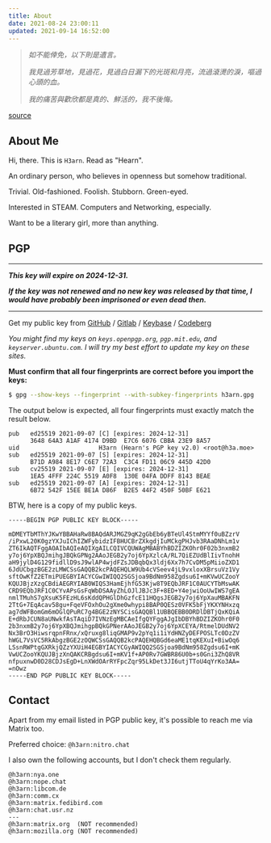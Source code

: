 ```yaml
---
title: About
date: 2021-08-24 23:00:11
updated: 2021-09-14 16:52:00
---
```




> *如不能倖免，以下則是遺言。*
>
> *我見過芳草地，見過花，見過白日漏下的光斑和月亮，流過滾燙的淚，嘔過心頭的血。*
>
> *我的痛苦與歡欣都是真的、鮮活的，我不後悔。*

[source](https://web.archive.org/web/20200202071147/https://twitter.com/Midorrriii/status/1223598045528383488)



## About Me

<!--div style='white-space: pre-wrap; font-variant-ligatures: none; font-family: JetBrains Mono, monospace; font-size: 90%;'--> 

Hi, there. This is `H3arn`. Read as "Hearn".

An ordinary person, who believes in openness but somehow traditional. 

Trivial. Old-fashioned. Foolish. Stubborn. Green-eyed. 

Interested in STEAM. Computers and Networking, especially. 

Want to be a literary girl, more than anything. 



<!--/div-->
<!--A crossdressing beginner.--> 



## PGP

---

***This key will expire on 2024-12-31.***

***If the key was not renewed and no new key was released by that time, I would have probably been imprisoned or even dead then.***

---

Get my public key from [GitHub](https://github.com/H3arn.gpg) / [Gitlab](https://gitlab.com/H3arn.gpg) / [Keybase](https://keybase.io/h3arn/pgp_keys.asc) / [Codeberg](https://codeberg.org/H3arn.gpg) 

*You might find my keys on `keys.openpgp.org`, `pgp.mit.edu`, and `keyserver.ubuntu.com`. I will try my best effort to update my key on these sites<!--, but **NOT** responsible for any consequences caused by using public keys of `3648 64A3 A1AF 4174 D9BD  E7C6 6076 CBBA 23E9 8A57` from those sites-->.* 

<!--I once shared [an article](https://www.douban.com/note/763978955/) about PGP uid collision, which since then inspired a lot of people to exploit their computers for calculating a cool PGP uid. But this also brings a higher risk of MITM attack. I deeply apologize for that.--> 

<!--Considering the current capability of brute force attack, it's no longer a reliable method using 64-bit uid to verify the identity.--> 

<!--Thus, **the fingerprints of all the subkeys have to be verified**. For example:--> 

**Must confirm that all four fingerprints are correct before you import the keys:**

```bash
$ gpg --show-keys --fingerprint --with-subkey-fingerprints h3arn.gpg
```

The output below is expected, all four fingerprints must exactly match the result below. 

```text
pub   ed25519 2021-09-07 [C] [expires: 2024-12-31]
      3648 64A3 A1AF 4174 D9BD  E7C6 6076 CBBA 23E9 8A57
uid                      H3arn (Hearn's PGP key v2.0) <root@h3a.moe>
sub   ed25519 2021-09-07 [S] [expires: 2024-12-31]
      B71D A984 8E17 C6E7 72A3  C3C4 FD11 06C9 445D 42D0
sub   cv25519 2021-09-07 [E] [expires: 2024-12-31]
      1EA5 4FFF 224C 5519 A0F8  130E 04FA DDFF 8143 BEAE
sub   ed25519 2021-09-07 [A] [expires: 2024-12-31]
      6B72 542F 15EE BE1A D86F  B2E5 44F2 450F 50BF E621
```

BTW, here is a copy of my public keys. 

```PGP
-----BEGIN PGP PUBLIC KEY BLOCK-----

mDMEYTbMThYJKwYBBAHaRw8BAQdARJMGZ9qK2gGbEb6yBTeUl4StmMYYf0uBZzrV
/iPxwL20K0gzYXJuIChIZWFybidzIFBHUCBrZXkgdjIuMCkgPHJvb3RAaDNhLm1v
ZT6IkAQTFggAOAIbAQIeAQIXgAILCQIVCQUWAgMBABYhBDZIZKOhr0F02b3nxmB2
y7oj6YpXBQJmihgJBQkGPNg2AAoJEGB2y7oj6YpXzlcA/RL7QiEZUdBlIivTnohH
aH9jylD4G129fidllD9sJ9wlAP4wjdFZsJDBqbQx3ldj6Xx7h7CvDM5pMiioZXD1
6JdUCbgzBGE2zLMWCSsGAQQB2kcPAQEHQLW9Ub4cVSeev4jL9vxloxXBrsuVz1Vy
sftOwKfZ2ETmiPUEGBYIACYCGwIWIQQ2SGSjoa9BdNm958Zgdsu6I+mKVwUCZooY
KQUJBjzXzgCBdiAEGRYIAB0WIQS3HamEjhfG53Kjw8T9EQbJRF1C0AUCYTbMswAK
CRD9EQbJRF1C0CYvAPsGsFqWbDSAAyZhLOJlJBJc3F+8ED+Y4ejwiOoUwIWS7gEA
nmlTMuhS7gXsuK5FEzHL6sKddQPHGlDhGzfcE11HQgsJEGB2y7oj6YpXauMBAKFN
2TtG+7EqAcav58gu+FqeVFOxhOu2gXme0whypi8BAP0QESz0VFK5bFjYKXYNHxzq
ag7dWFBomGm6mOGlQPuRC7g4BGE2zNYSCisGAQQBl1UBBQEBB0DRDlDBTjQxKQiA
E+dRbJCUN8aUNwkfAsTAqiD7IVNzEgMBCAeIfgQYFggAJgIbDBYhBDZIZKOhr0F0
2b3nxmB2y7oj6YpXBQJmihgpBQkGPNerAAoJEGB2y7oj6YpXCEYA/RtmelDUdNV2
Nx3BrO3HiwsrqpnFRnx/xQruxg8liqGMAP9v2pYq1i1iYdHNZyDEFPOSLTc0DzZV
hWGL7VsVC5RkAbgzBGE2zOQWCSsGAQQB2kcPAQEHQBGd6eaME1tqKEXuI+BiwOq6
LSsnRWPtgGXRkjQZzYXUiH4EGBYIACYCGyAWIQQ2SGSjoa9BdNm958Zgdsu6I+mK
VwUCZooYKQUJBjzXnQAKCRBgdsu6I+mKV1f+AP0Rv7GWBR86U0b+s0Gni3ZhQ8VR
nfpuxnwD0D28CDJsEgD+LnXWdOArRYFpcZqr95LkDet3JI6utjTToU4qYrKo3AA=
=nOwz
-----END PGP PUBLIC KEY BLOCK-----

```


## Contact

Apart from my email listed in PGP public key, it's possible to reach me via Matrix too. 

Preferred choice: `@h3arn:nitro.chat`

I also own the following accounts, but I don't check them regularly. 

```TXT
@h3arn:nya.one
@h3arn:nope.chat
@h3arn:libcom.de
@h3arn:comm.cx
@h3arn:matrix.fedibird.com
@h3arn:chat.usr.nz
---
@h3arn:matrix.org  (NOT recommended)
@h3arn:mozilla.org (NOT recommended)
```